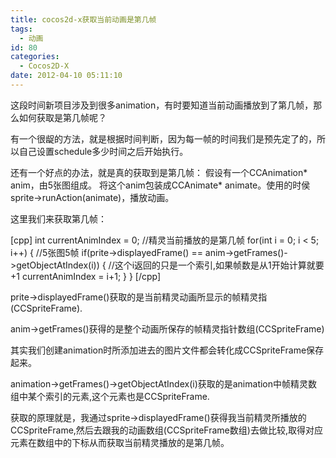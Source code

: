 ```yaml
---
title: cocos2d-x获取当前动画是第几帧
tags:
  - 动画
id: 80
categories:
  - Cocos2D-X
date: 2012-04-10 05:11:10
---
```


这段时间新项目涉及到很多animation，有时要知道当前动画播放到了第几帧，那么如何获取是第几帧呢？

有一个很龊的方法，就是根据时间判断，因为每一帧的时间我们是预先定了的，所以自己设置schedule多少时间之后开始执行。

还有一个好点的办法，就是真的获取到是第几帧：
假设有一个CCAnimation* anim，由5张图组成。
将这个anim包装成CCAnimate* animate。使用的时侯sprite-&gt;runAction(animate)，播放动画。

这里我们来获取第几帧：

[cpp]
int currentAnimIndex = 0; //精灵当前播放的是第几帧
for(int i = 0; i &lt; 5; i++)
{
//5张图5帧
if(prite-&gt;displayedFrame() == anim-&gt;getFrames()-&gt;getObjectAtIndex(i))
{
//这个i返回的只是一个索引,如果帧数是从1开始计算就要+1
currentAnimIndex = i+1;
}
}
[/cpp]

prite-&gt;displayedFrame()获取的是当前精灵动画所显示的帧精灵指(CCSpriteFrame).

anim-&gt;getFrames()获得的是整个动画所保存的帧精灵指针数组(CCSpriteFrame)

其实我们创建animation时所添加进去的图片文件都会转化成CCSpriteFrame保存起来。

animation-&gt;getFrames()-&gt;getObjectAtIndex(i)获取的是animation中帧精灵数组中某个索引的元素,这个元素也是CCSpriteFrame.

获取的原理就是，我通过sprite-&gt;displayedFrame()获得我当前精灵所播放的CCSpriteFrame,然后去跟我的动画数组(CCSpriteFrame数组)去做比较,取得对应元素在数组中的下标从而获取当前精灵播放的是第几帧。